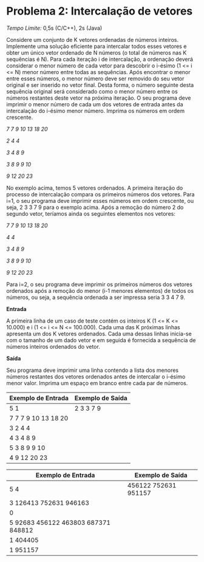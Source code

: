 # Problema 2: Intercalação de vetores

*Tempo Limite:* 0,5s (C/C++), 2s (Java)

Considere um conjunto de K vetores ordenadas de números inteiros. Implemente uma solução eficiente para intercalar todos esses vetores e obter um único vetor ordenado de N números (o total de números nas K sequências é N). Para cada iteração i de intercalação, a ordenação deverá considerar o menor número de cada vetor para descobrir o i-ésimo (1 <= i <= N) menor número entre todas as sequências. Após encontrar o menor entre esses números, o menor número deve ser removido do seu vetor original e ser inserido no vetor final. Desta forma, o número seguinte desta sequência original será considerado como o menor número entre os números restantes deste vetor na próxima iteração. O seu programa deve imprimir o menor número de cada um dos vetores de entrada antes da intercalação do i-ésimo menor número. Imprima os números em ordem crescente.

*7 7 9 10 13 18 20*

*2 4 4*

*3 4 8 9*

*3 8 9 9 10*

*9 12 20 23*

No exemplo acima, temos 5 vetores ordenados. A primeira iteração do processo de intercalação compara os primeiros números dos vetores. Para i=1, o seu programa deve imprimir esses números em ordem crescente, ou seja, 2 3 3 7 9 para o exemplo acima. Após a remoção do número 2 do segundo vetor, teríamos ainda os seguintes elementos nos vetores:

*7 7 9 10 13 18 20*

*4 4*

*3 4 8 9*

*3 8 9 9 10*

*9 12 20 23*

Para i=2, o seu programa deve imprimir os primeiros números dos vetores ordenados após a remoção do menor (i-1 menores elementos) de todos os números, ou seja, a sequência ordenada a ser impressa seria 3 3 4 7 9.

__Entrada__

A primeira linha de um caso de teste contém os inteiros K (1 <= K <= 10.000) e i (1 <= i <= N <= 100.000). Cada uma das K próximas linhas apresenta um dos K vetores ordenados. Cada uma dessas linhas inicia-se com o tamanho de um dado vetor e em seguida é fornecida a sequência de números inteiros ordenados do vetor.

__Saída__

Seu programa deve imprimir uma linha contendo a lista dos menores números restantes dos vetores ordenados antes de intercalar o i-ésimo menor valor. Imprima um espaço em branco entre cada par de números.

| Exemplo de Entrada  | Exemplo de Saída |
| ------------------- | ---------------- |
| 5 1                 | 2 3 3 7 9        |
| 7 7 7 9 10 13 18 20 |                  |
| 3 2 4 4             |                  |
| 4 3 4 8 9           |                  |
| 5 3 8 9 9 10        |                  |
| 4 9 12 20 23        |                  |

|         Exemplo de Entrada          |   Exemplo de Saída   |
| ----------------------------------- | -------------------- |
| 5 4                                 | 456122 752631 951157 |
| 3 126413 752631 946163              |                      |
| 0                                   |                      |
| 5 92683 456122 463803 687371 848812 |                      |
| 1 404405                            |                      |
| 1 951157                            |                      |
